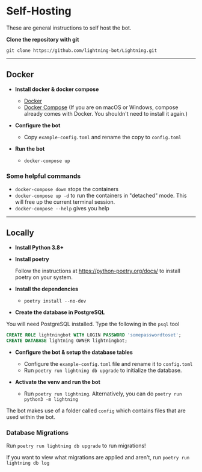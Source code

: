 # Self-Hosting

These are general instructions to self host the bot.

**Clone the repository with git**

`git clone https://github.com/lightning-bot/Lightning.git`

---

## Docker

- **Install docker & docker compose**
    - [Docker](https://docs.docker.com/install/)
    - [Docker Compose](https://docs.docker.com/compose/install/) (If you are on macOS or Windows, compose already comes with Docker. You shouldn't need to install it again.)

- **Configure the bot**
    - Copy `example-config.toml` and rename the copy to `config.toml`

- **Run the bot**
    - `docker-compose up`


### Some helpful commands

- `docker-compose down` stops the containers
- `docker-compose up -d` to run the containers in "detached" mode. This will free up the current terminal session.
- `docker-compose --help` gives you help

---

## Locally

- **Install Python 3.8+**

- **Install poetry**

    Follow the instructions at https://python-poetry.org/docs/ to install poetry on your system.

- **Install the dependencies**
    - `poetry install --no-dev`

- **Create the database in PostgreSQL**

You will need PostgreSQL installed. Type the following in the `psql` tool
```sql
CREATE ROLE lightningbot WITH LOGIN PASSWORD 'somepasswordtoset';
CREATE DATABASE lightning OWNER lightningbot;
```

- **Configure the bot & setup the database tables**
    - Configure the `example-config.toml` file and rename it to `config.toml`
    - Run `poetry run lightning db upgrade` to initialize the database.

- **Activate the venv and run the bot**
    - Run `poetry run lightning`.
    Alternatively, you can do `poetry run python3 -m lightning`

The bot makes use of a folder called `config` which contains files that are used within the bot.

### Database Migrations

Run `poetry run lightning db upgrade` to run migrations!

If you want to view what migrations are applied and aren't, run `poetry run lightning db log`
